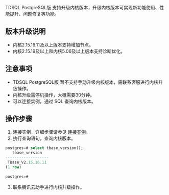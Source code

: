 TDSQL PostgreSQL版 支持升级内核版本，升级内核版本可实现新功能使用、性能提升、问题修复等功能。

## 版本升级说明
- 内核2.15.16.11及以上版本支持增加节点。
- 内核2.15.19及以上和内核5.06及以上版本支持诊断优化。

## 注意事项
- TDSQL PostgreSQL版 暂不支持手动升级内核版本，需联系客服进行内核升级操作。
- 内核升级需停机操作，大概需要30分钟。
- 可以连接实例，通过 SQL 查询内核版本。

## 操作步骤
1. 连接实例，详细步骤请参见 [连接实例](https://cloud.tencent.com/document/product/1129/39895)。
2. 执行查询语句，查询内核版本。
```sql
postgres=# select tbase_version();
   tbase_version   
-------------------
 TBase_V2.15.16.11
(1 row)
   
postgres=# 
```
3. 联系腾讯云助手进行内核升级操作。
